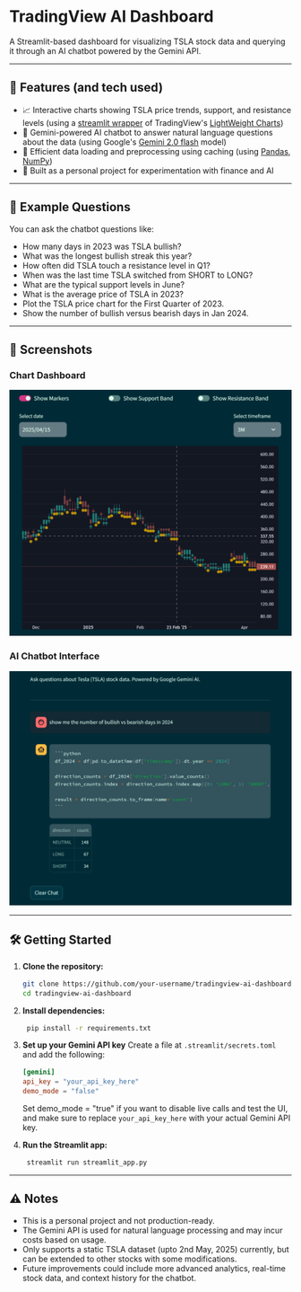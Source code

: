 # TradingView AI Dashboard

A Streamlit-based dashboard for visualizing TSLA stock data and querying it through an AI chatbot powered by the Gemini
API.

---

## 🚀 Features (and tech used)

- 📈 Interactive charts showing TSLA price trends, support, and resistance levels (using a [streamlit wrapper](https://github.com/freyastreamlit/streamlit-lightweight-charts) of TradingView's [LightWeight Charts](https://tradingview.github.io/lightweight-charts/))
- 🤖 Gemini-powered AI chatbot to answer natural language questions about the data (using Google's [Gemini 2.0 flash](https://ai.google.dev) model)
- 💾 Efficient data loading and preprocessing using caching (using [Pandas](https://pandas.pydata.org), [NumPy](https://numpy.org))
- 🧪 Built as a personal project for experimentation with finance and AI 

---

## 💬 Example Questions

You can ask the chatbot questions like:

- How many days in 2023 was TSLA bullish?
- What was the longest bullish streak this year?
- How often did TSLA touch a resistance level in Q1?
- When was the last time TSLA switched from SHORT to LONG?
- What are the typical support levels in June?
- What is the average price of TSLA in 2023?
- Plot the TSLA price chart for the First Quarter of 2023.
- Show the number of bullish versus bearish days in Jan 2024.

---

## 📸 Screenshots

### Chart Dashboard

![Chart Dashboard](assets/ss_chart.png)

### AI Chatbot Interface

![Chatbot Interface](assets/ss_chatbot.png)

---

## 🛠 Getting Started

1. **Clone the repository:**
   ```bash
   git clone https://github.com/your-username/tradingview-ai-dashboard.git
   cd tradingview-ai-dashboard
    ```

2. **Install dependencies:**
   ```bash
    pip install -r requirements.txt
    ```

3. **Set up your Gemini API key**
   Create a file at `.streamlit/secrets.toml` and add the following:

   ```toml
   [gemini]
   api_key = "your_api_key_here"
   demo_mode = "false"
   ```
   Set demo_mode = "true" if you want to disable live calls and test the UI, and make sure to replace
   `your_api_key_here` with your actual Gemini API key.


4. **Run the Streamlit app:**
   ```bash
    streamlit run streamlit_app.py
    ```

---

## ⚠️ Notes

- This is a personal project and not production-ready.
- The Gemini API is used for natural language processing and may incur costs based on usage.
- Only supports a static TSLA dataset (upto 2nd May, 2025) currently, but can be extended to other stocks with some
  modifications.
- Future improvements could include more advanced analytics, real-time stock data, and context history for the chatbot.

